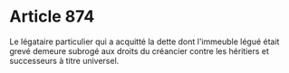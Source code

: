 # Article 874

Le légataire particulier qui a acquitté la dette dont l'immeuble légué était grevé demeure subrogé aux droits du créancier contre les héritiers et successeurs à titre universel.
